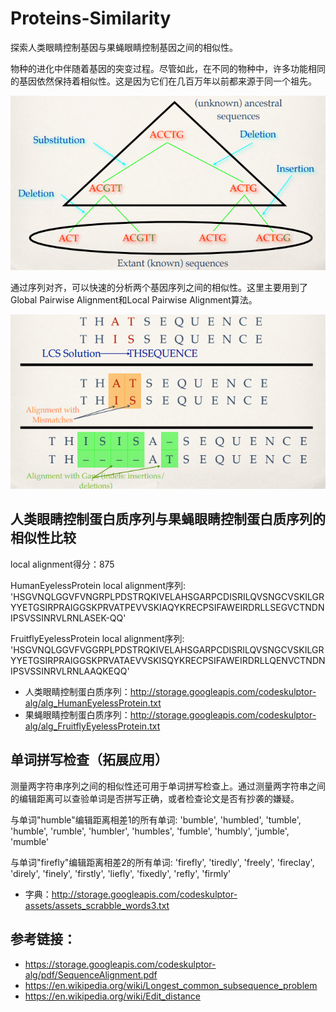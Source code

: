 # Proteins-Similarity
探索人类眼睛控制基因与果蝇眼睛控制基因之间的相似性。

物种的进化中伴随着基因的突变过程。尽管如此，在不同的物种中，许多功能相同的基因依然保持着相似性。这是因为它们在几百万年以前都来源于同一个祖先。

![alt text](images/Sequence_Evolution.png)

通过序列对齐，可以快速的分析两个基因序列之间的相似性。这里主要用到了Global Pairwise Alignment和Local Pairwise Alignment算法。

![alt text](images/Relaxing_the_Identity_Constraint.png)

## 人类眼睛控制蛋白质序列与果蝇眼睛控制蛋白质序列的相似性比较
local alignment得分：875

HumanEyelessProtein local alignment序列: 'HSGVNQLGGVFVNGRPLPDSTRQKIVELAHSGARPCDISRILQVSNGCVSKILGRYYETGSIRPRAIGGSKPRVATPEVVSKIAQYKRECPSIFAWEIRDRLLSEGVCTNDNIPSVSSINRVLRNLASEK-QQ'

FruitflyEyelessProtein local alignment序列: 'HSGVNQLGGVFVGGRPLPDSTRQKIVELAHSGARPCDISRILQVSNGCVSKILGRYYETGSIRPRAIGGSKPRVATAEVVSKISQYKRECPSIFAWEIRDRLLQENVCTNDNIPSVSSINRVLRNLAAQKEQQ'

* 人类眼睛控制蛋白质序列：http://storage.googleapis.com/codeskulptor-alg/alg_HumanEyelessProtein.txt
* 果蝇眼睛控制蛋白质序列：http://storage.googleapis.com/codeskulptor-alg/alg_FruitflyEyelessProtein.txt

## 单词拼写检查（拓展应用）
测量两字符串序列之间的相似性还可用于单词拼写检查上。通过测量两字符串之间的编辑距离可以查验单词是否拼写正确，或者检查论文是否有抄袭的嫌疑。

与单词"humble"编辑距离相差1的所有单词: 'bumble', 'humbled', 'tumble', 'humble', 'rumble', 'humbler', 'humbles', 'fumble', 'humbly', 'jumble', 'mumble'

与单词"firefly"编辑距离相差2的所有单词: 'firefly', 'tiredly', 'freely', 'fireclay', 'direly', 'finely', 'firstly', 'liefly', 'fixedly', 'refly', 'firmly'

* 字典：http://storage.googleapis.com/codeskulptor-assets/assets_scrabble_words3.txt

## 参考链接：
* https://storage.googleapis.com/codeskulptor-alg/pdf/SequenceAlignment.pdf
* https://en.wikipedia.org/wiki/Longest_common_subsequence_problem
* https://en.wikipedia.org/wiki/Edit_distance
